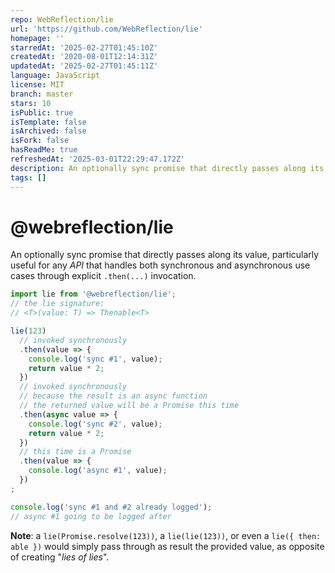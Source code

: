 ```yaml
---
repo: WebReflection/lie
url: 'https://github.com/WebReflection/lie'
homepage: ''
starredAt: '2025-02-27T01:45:10Z'
createdAt: '2020-08-01T12:14:31Z'
updatedAt: '2025-02-27T01:45:11Z'
language: JavaScript
license: MIT
branch: master
stars: 10
isPublic: true
isTemplate: false
isArchived: false
isFork: false
hasReadMe: true
refreshedAt: '2025-03-01T22:29:47.172Z'
description: An optionally sync promise that directly passes along its value.
tags: []
---
```


# @webreflection/lie

An optionally sync promise that directly passes along its value, particularly useful for any *API* that handles both synchronous and asynchronous use cases through explicit `.then(...)` invocation.

```js
import lie from '@webreflection/lie';
// the lie signature:
// <T>(value: T) => Thenable<T>

lie(123)
  // invoked synchronously
  .then(value => {
    console.log('sync #1', value);
    return value * 2;
  })
  // invoked synchronously
  // because the result is an async function
  // the returned value will be a Promise this time
  .then(async value => {
    console.log('sync #2', value);
    return value * 2;
  })
  // this time is a Promise
  .then(value => {
    console.log('async #1', value);
  })
;

console.log('sync #1 and #2 already logged');
// async #1 going to be logged after
```

**Note**: a `lie(Promise.resolve(123))`, a `lie(lie(123))`, or even a `lie({ then: able })` would simply pass through as result the provided value, as opposite of creating "*lies of lies*".
